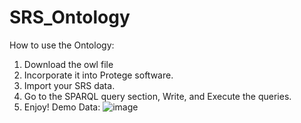 # SRS_Ontology
How to use the Ontology:
1. Download the owl file
2. Incorporate it into Protege software.
3. Import your SRS data.
4. Go to the SPARQL query section, Write, and Execute the queries.
5. Enjoy!
Demo Data:
![image](https://github.com/user-attachments/assets/08796d20-be36-4845-b781-ac42100b3d26)
